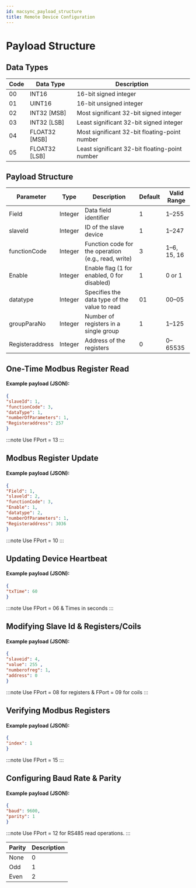 ```yaml
---
id: macsync_payload_structure
title: Remote Device Configuration
---
```


# Payload Structure

## Data Types

<table className="parameter-table">
  <thead>
    <tr>
      <th>Code</th>
      <th>Data Type</th>
      <th>Description</th>
    </tr>
  </thead>
  <tbody>
    <tr>
      <td>00</td>
      <td>INT16</td>
      <td>16-bit signed integer</td>
    </tr>
    <tr>
      <td>01</td>
      <td>UINT16</td>
      <td>16-bit unsigned integer</td>
    </tr>
    <tr>
      <td>02</td>
      <td>INT32 [MSB]</td>
      <td>Most significant 32-bit signed integer</td>
    </tr>
    <tr>
      <td>03</td>
      <td>INT32 [LSB]</td>
      <td>Least significant 32-bit signed integer</td>
    </tr>
    <tr>
      <td>04</td>
      <td>FLOAT32 [MSB]</td>
      <td>Most significant 32-bit floating-point number</td>
    </tr>
    <tr>
      <td>05</td>
      <td>FLOAT32 [LSB]</td>
      <td>Least significant 32-bit floating-point number</td>
    </tr>
  </tbody>
</table>

## Payload Structure

<table className="parameter-table">
  <thead>
    <tr>
      <th>Parameter</th>
      <th>Type</th>
      <th>Description</th>
      <th>Default</th>
      <th>Valid Range</th>
    </tr>
  </thead>
  <tbody>
    <tr>
      <td>Field</td>
      <td>Integer</td>
      <td>Data field identifier</td>
      <td>1</td>
      <td>1–255</td>
    </tr>
    <tr>
      <td>slaveld</td>
      <td>Integer</td>
      <td>ID of the slave device</td>
      <td>1</td>
      <td>1–247</td>
    </tr>
    <tr>
      <td>functionCode</td>
      <td>Integer</td>
      <td>Function code for the operation (e.g., read, write)</td>
      <td>3</td>
      <td>1–6, 15, 16</td>
    </tr>
    <tr>
      <td>Enable</td>
      <td>Integer</td>
      <td>Enable flag (1 for enabled, 0 for disabled)</td>
      <td>1</td>
      <td>0 or 1</td>
    </tr>
    <tr>
      <td>datatype</td>
      <td>Integer</td>
      <td>Specifies the data type of the value to read</td>
      <td>01</td>
      <td>00–05</td>
    </tr>
    <tr>
      <td>groupParaNo</td>
      <td>Integer</td>
      <td>Number of registers in a single group</td>
      <td>1</td>
      <td>1–125</td>
    </tr>
    <tr>
      <td>Registeraddress</td>
      <td>Integer</td>
      <td>Address of the registers</td>
      <td>0</td>
      <td>0–65535</td>
    </tr>
  </tbody>
</table>

## One-Time Modbus Register Read

#### Example payload (JSON): 

```json
{ 
"slaveId": 1, 
"functionCode": 3, 
"dataType": 1, 
"numberOfParameters": 1, 
"Registeraddress": 257
}
```
:::note
Use FPort = 13
:::

## Modbus Register Update

#### Example payload (JSON): 

```json
{ 
"Field": 1,
"slaveld": 2,
"functionCode": 3,
"Enable": 1,
"datatype": 2,
"numberOfParameters": 1,
"Registeraddress": 3036
}
```
:::note
Use FPort = 10
:::


## Updating Device Heartbeat

#### Example payload (JSON): 

```json
{ 
"txTime": 60
}
```
:::note
Use FPort = 06 & Times in seconds
:::

## Modifying Slave Id & Registers/Coils

#### Example payload (JSON): 

```json
{ 
"slaveid": 4,
"value": 255 ,
"numberofreg": 1, 
"address": 0
}
```
:::note
Use FPort = 08 for registers & FPort = 09 for coils
:::


## Verifying Modbus Registers

#### Example payload (JSON): 

```json
{ 
"index": 1 
}
```
:::note
Use FPort = 15
:::


## Configuring Baud Rate & Parity

#### Example payload (JSON): 

```json
{ 
"baud": 9600, 
"parity": 1 
}
```
:::note
Use FPort = 12 for RS485 read operations.
:::

<table className="parameter-table">
  <thead>
    <tr>
      <th>Parity</th>
      <th>Description</th>
    </tr>
  </thead>
  <tbody>
    <tr>
      <td>None</td>
      <td>0</td>
    </tr>
    <tr>
      <td>Odd</td>
      <td>1</td>
    </tr>
    <tr>
      <td>Even</td>
      <td>2</td>
    </tr>
  </tbody>
</table>
